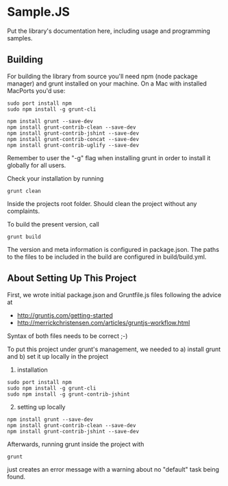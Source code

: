 Sample.JS
=========

Put the library's documentation here, including usage and programming samples.

Building
--------

For building the library from source you'll need npm (node package manager) and grunt installed on your machine. On a Mac with installed MacPorts you'd use:
```Shell
sudo port install npm
sudo npm install -g grunt-cli

npm install grunt --save-dev
npm install grunt-contrib-clean --save-dev
npm install grunt-contrib-jshint --save-dev
npm install grunt-contrib-concat --save-dev
npm install grunt-contrib-uglify --save-dev
```
  
Remember to user the "-g" flag when installing grunt in order to install it globally for all users.

Check your installation by running 
```Shell
grunt clean
```
    
Inside the projects root folder. Should clean the project without any complaints.

To build the present version, call
```
grunt build
```

The version and meta information is configured in package.json. The paths to the files to be included
in the build are configured in build/build.yml.


About Setting Up This Project
-----------------------------

First, we wrote initial package.json and Gruntfile.js files following the advice at
* http://gruntjs.com/getting-started
* http://merrickchristensen.com/articles/gruntjs-workflow.html

Syntax of both files needs to be correct ;-)

To put this project under grunt's management, we needed to a) install grunt and b) set it up locally in the project

1. installation
```Shell
sudo port install npm
sudo npm install -g grunt-cli
sudo npm install -g grunt-contrib-jshint 
```

2. setting up locally
```Shell
npm install grunt --save-dev
npm install grunt-contrib-clean --save-dev
npm install grunt-contrib-jshint --save-dev
```
 
Afterwards, running grunt inside the project with
```Shell
grunt
```
just creates an error message with a warning about no "default" task being found.
  
